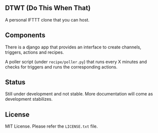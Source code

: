 DTWT (Do This When That)
-------------------------

A personal IFTTT clone that you can host.

Components
-----------

There is a django app that provides an interface to create channels, triggers,
actions and recipes.

A poller script (under `recipe/poller.py`) that runs every X minutes and checks
for triggers and runs the corresponding actions.

Status
------

Still under development and not stable. More documentation will come as development
stabilizes.

License
-------

MIT License. Please refer the `LICENSE.txt` file.
